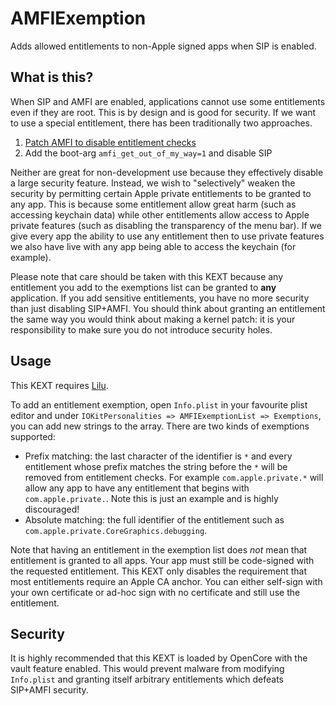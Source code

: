 # AMFIExemption

Adds allowed entitlements to non-Apple signed apps when SIP is enabled.

## What is this?

When SIP and AMFI are enabled, applications cannot use some entitlements even if they are root. This is by design and is good for security. If we want to use a special entitlement, there has been traditionally two approaches.

1. [Patch AMFI to disable entitlement checks][1]
2. Add the boot-arg `amfi_get_out_of_my_way=1` and disable SIP

Neither are great for non-development use because they effectively disable a large security feature. Instead, we wish to "selectively" weaken the security by permitting certain Apple private entitlements to be granted to any app. This is because some entitlement allow great harm (such as accessing keychain data) while other entitlements allow access to Apple private features (such as disabling the transparency of the menu bar). If we give every app the ability to use any entitlement then to use private features we also have live with any app being able to access the keychain (for example).

Please note that care should be taken with this KEXT because any entitlement you add to the exemptions list can be granted to **any** application. If you add sensitive entitlements, you have no more security than just disabling SIP+AMFI. You should think about granting an entitlement the same way you would think about making a kernel patch: it is your responsibility to make sure you do not introduce security holes.

## Usage

This KEXT requires [Lilu][2].

To add an entitlement exemption, open `Info.plist` in your favourite plist editor and under `IOKitPersonalities => AMFIExemptionList => Exemptions`, you can add new strings to the array. There are two kinds of exemptions supported:

* Prefix matching: the last character of the identifier is `*` and every entitlement whose prefix matches the string before the `*` will be removed from entitlement checks. For example `com.apple.private.*` will allow any app to have any entitlement that begins with `com.apple.private.`. Note this is just an example and is highly discouraged!
* Absolute matching: the full identifier of the entitlement such as `com.apple.private.CoreGraphics.debugging`.

Note that having an entitlement in the exemption list does *not* mean that entitlement is granted to all apps. Your app must still be code-signed with the requested entitlement. This KEXT only disables the requirement that most entitlements require an Apple CA anchor. You can either self-sign with your own certificate or ad-hoc sign with no certificate and still use the entitlement.

## Security

It is highly recommended that this KEXT is loaded by OpenCore with the vault feature enabled. This would prevent malware from modifying `Info.plist` and granting itself arbitrary entitlements which defeats SIP+AMFI security.

  [1]: https://pvieito.com/2016/12/amfid-patching
  [2]: https://github.com/acidanthera/Lilu